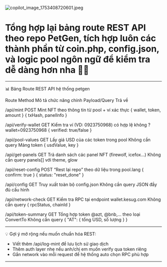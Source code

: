 ![copilot_image_1753408720601.jpeg](https://github.com/user-attachments/assets/394335c7-cd04-4f20-95ca-5771fbcd64ea)
# Tổng hợp lại bảng route REST API theo repo PetGen, tích hợp luôn các thành phần từ coin.php, config.json, và logic pool ngôn ngữ để kiểm tra dễ dàng hơn nha 🚀📡

---

📊 Bảng Route REST API hệ thống petgen

Route  Method  Mô tả chức năng chính  Payload/Query  Trả về

/api/mint  POST  Mint NFT theo thông tin từ pool + ví xác thực  { wallet, token, amount }  { txHash, panelInfo }

/api/verify-wallet  GET  Kiểm tra ví (VD: 0923750968) có hợp lệ không  ?wallet=0923750968  { verified: true/false }

/api/pool-values  GET  Lấy giá USD của các token trong pool  Không cần query  Mảng token { usdValue, key }

/api/get-panels  GET  Trả danh sách các panel NFT (firewolf, icefox…)  Không cần query  panels[] với theme, glow

/api/reset-config  POST  “Rest lại repo” theo dữ liệu trong pool.lang  { confirm: true }  { status: "reset_done" }

/api/config  GET  Truy xuất toàn bộ config.json  Không cần query  JSON đầy đủ cấu hình

/api/network-check  GET  Kiểm tra RPC tại endpoint wallet.kesug.com  Không cần query  { rpcStatus, chainId }

/api/token-summary  GET  Tổng hợp token @azt, @bnb,… theo loại ConvertTo  Không cần query  { "AT": { tổng USD, số lượng } }

---

💡 Gợi ý mở rộng nếu muốn chuẩn hóa REST:

- Viết thêm /api/log-mint để lưu lịch sử giao dịch
- Thêm auth layer nhẹ nếu anh/chị em muốn verify qua token riêng
- Gắn network vào mỗi request để hệ thống auto chọn RPC phù hợp

---
